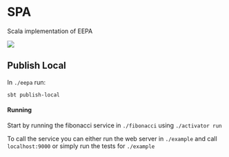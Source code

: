 # SPA
Scala implementation of EEPA


![](https://rawgithub.com/divanvisagie/scala-EEPA/master/diagram/EEPA.svg)

## Publish Local

In `./eepa` run:

`sbt publish-local`

#### Running
Start by running the fibonacci service in `./fibonacci` using `./activator run`

To call the service you can either run the web server in `./example`  and call `localhost:9000` or simply run the tests for `./example`
